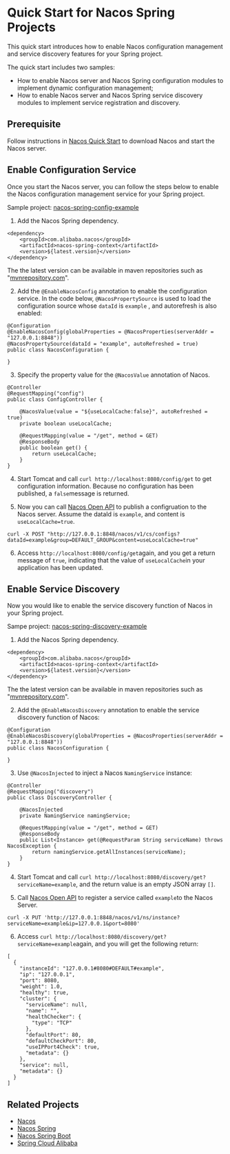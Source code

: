 # Quick Start for Nacos Spring Projects

This quick start introduces how to enable Nacos configuration management and service discovery features for your Spring project.

The quick start includes two samples:
* How to enable Nacos server and Nacos Spring configuration modules to implement dynamic configuration management;
* How to enable Nacos server and Nacos Spring service discovery modules to implement service registration and discovery.

## Prerequisite

Follow instructions in [Nacos Quick Start](https://nacos.io/zh-cn/docs/quick-start.html) to download Nacos and start the Nacos server.

## Enable Configuration Service

Once you start the Nacos server, you can follow the steps below to enable the Nacos configuration management service for your Spring project. 

Sample project: [nacos-spring-config-example](https://github.com/nacos-group/nacos-examples/tree/master/nacos-spring-example/nacos-spring-config-example)

1. Add the Nacos Spring dependency.

```
<dependency>
    <groupId>com.alibaba.nacos</groupId>
    <artifactId>nacos-spring-context</artifactId>
    <version>${latest.version}</version>
</dependency>
```

The the latest version can be available in maven repositories such as "[mvnrepository.com](https://mvnrepository.com/artifact/com.alibaba.nacos/nacos-spring-context)".

2. Add the `@EnableNacosConfig` annotation to enable the configuration service. In the code below, `@NacosPropertySource` is used to load the configuration source whose  `dataId` is `example` , and autorefresh is also enabled:

```
@Configuration
@EnableNacosConfig(globalProperties = @NacosProperties(serverAddr = "127.0.0.1:8848"))
@NacosPropertySource(dataId = "example", autoRefreshed = true)
public class NacosConfiguration {

}
```

3. Specify the property value for the `@NacosValue` annotation of Nacos. 

```
@Controller
@RequestMapping("config")
public class ConfigController {

    @NacosValue(value = "${useLocalCache:false}", autoRefreshed = true)
    private boolean useLocalCache;

    @RequestMapping(value = "/get", method = GET)
    @ResponseBody
    public boolean get() {
        return useLocalCache;
    }
}
```

4. Start Tomcat and call  `curl http://localhost:8080/config/get` to get configuration information. Because no configuration has been published, a `false`message is returned.

5. Now you can call [Nacos Open API](https://nacos.io/zh-cn/docs/open-API.html) to publish a configruation to the Nacos server. Assume the dataId is `example`, and content is `useLocalCache=true`.

```
curl -X POST "http://127.0.0.1:8848/nacos/v1/cs/configs?dataId=example&group=DEFAULT_GROUP&content=useLocalCache=true"
```

6. Access `http://localhost:8080/config/get`again, and you get a return message of `true`, indicating that the value of `useLocalCache`in your application has been updated.

## Enable Service Discovery

Now you would like to enable the service discovery function of Nacos in your Spring project. 

Sampe project: [nacos-spring-discovery-example](https://github.com/nacos-group/nacos-examples/tree/master/nacos-spring-example/nacos-spring-discovery-example)

1. Add the Nacos Spring dependency.

```
<dependency>
    <groupId>com.alibaba.nacos</groupId>
    <artifactId>nacos-spring-context</artifactId>
    <version>${latest.version}</version>
</dependency>
```

The the latest version can be available in maven repositories such as "[mvnrepository.com](https://mvnrepository.com/artifact/com.alibaba.nacos/nacos-spring-context)".

2. Add the `@EnableNacosDiscovery` annotation to enable the service discovery function of Nacos:

```
@Configuration
@EnableNacosDiscovery(globalProperties = @NacosProperties(serverAddr = "127.0.0.1:8848"))
public class NacosConfiguration {

}
```

3. Use `@NacosInjected` to inject a Nacos `NamingService` instance:

```
@Controller
@RequestMapping("discovery")
public class DiscoveryController {

    @NacosInjected
    private NamingService namingService;

    @RequestMapping(value = "/get", method = GET)
    @ResponseBody
    public List<Instance> get(@RequestParam String serviceName) throws NacosException {
        return namingService.getAllInstances(serviceName);
    }
}
```

4. Start Tomcat and call `curl http://localhost:8080/discovery/get?serviceName=example`, and the return value is an empty JSON array `[]`.

5. Call [Nacos Open API](https://nacos.io/zh-cn/docs/open-API.html) to register a service called `example`to the Nacos Server.

```
curl -X PUT 'http://127.0.0.1:8848/nacos/v1/ns/instance?serviceName=example&ip=127.0.0.1&port=8080'
```

6. Access `curl http://localhost:8080/discovery/get?serviceName=example`again, and you will get the following return:

```
[
  {
    "instanceId": "127.0.0.1#8080#DEFAULT#example",
    "ip": "127.0.0.1",
    "port": 8080,
    "weight": 1.0,
    "healthy": true,
    "cluster": {
      "serviceName": null,
      "name": "",
      "healthChecker": {
        "type": "TCP"
      },
      "defaultPort": 80,
      "defaultCheckPort": 80,
      "useIPPort4Check": true,
      "metadata": {}
    },
    "service": null,
    "metadata": {}
  }
]
```

## Related Projects

* [Nacos](https://github.com/alibaba/nacos)
* [Nacos Spring](https://github.com/nacos-group/nacos-spring-project)
* [Nacos Spring Boot](https://github.com/nacos-group/nacos-spring-boot-project)
* [Spring Cloud Alibaba](https://github.com/spring-cloud-incubator/spring-cloud-alibaba)

